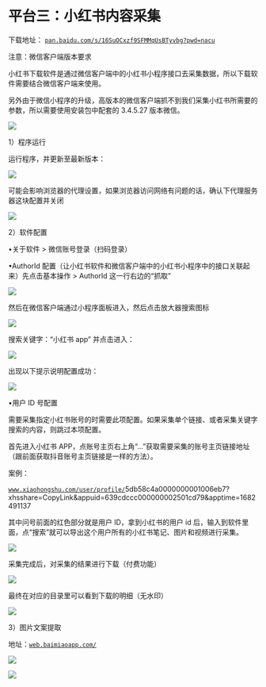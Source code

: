 # 平台三：小红书内容采集

下载地址： [`pan.baidu.com/s/16SuOCxzf9SFMMqUsBTyvbg?pwd=nacu`](https://pan.baidu.com/s/16SuOCxzf9SFMMqUsBTyvbg?pwd=nacu)

注意：微信客户端版本要求

小红书下载软件是通过微信客户端中的小红书小程序接口去采集数据，所以下载软件需要结合微信客户端来使用。

另外由于微信小程序的升级，高版本的微信客户端抓不到我们采集小红书所需要的参数，所以需要使用安装包中配套的 3.4.5.27 版本微信。

![](img/a7dcbfa68d967244733bdbd328c59f06.png)

1）程序运行

运行程序，并更新至最新版本：

![](img/c15cf40f2f5bc68fcdda3f8d2c15090e.png)

可能会影响浏览器的代理设置，如果浏览器访问网络有问题的话，确认下代理服务器这块配置并关闭

![](img/250074508a3db0335ca56fc380cc238a.png)

2）软件配置

•关于软件 > 微信账号登录（扫码登录）

•AuthorId 配置（让小红书软件和微信客户端中的小红书小程序中的接口关联起来）先点击基本操作 > AuthorId 这一行右边的“抓取”

![](img/5f78feedd5c10b5187cf429bd9376f67.png)

然后在微信客户端通过小程序面板进入，然后点击放大器搜索图标

![](img/4699c576b5d7b2e377ec076dbb8caa99.png)

搜索关键字：“小红书 app” 并点击进入：

![](img/9dc72f111258b31d1748985e593af130.png)

出现以下提示说明配置成功：

![](img/2c39d21fe064ccc725d81dd5bcb4bc53.png)

•用户 ID 号配置

需要采集指定小红书账号的时需要此项配置。如果采集单个链接、或者采集关键字搜索的内容，则跳过本项配置。

首先进入小红书 APP，点账号主页右上角“...”获取需要采集的账号主页链接地址（跟前面获取抖音账号主页链接是一样的方法）。

案例：

[`www.xiaohongshu.com/user/profile/`](https://www.xiaohongshu.com/user/profile/)5db58c4a0000000001006eb7?xhsshare=CopyLink&appuid=639cdccc000000002501cd79&apptime=1682491137

其中问号前面的红色部分就是用户 ID，拿到小红书的用户 id 后，输入到软件里面，点“搜索”就可以导出这个用户所有的小红书笔记、图片和视频进行采集。

![](img/006c3f2b174ffe584c4fdf9a920a2021.png)

采集完成后，对采集的结果进行下载（付费功能）

![](img/0271fc4761149f89637067013550332b.png)

最终在对应的目录里可以看到下载的明细（无水印）

![](img/a10a4140556eb412bdfb675faa0b6d4a.png)

3）图片文案提取

地址：[`web.baimiaoapp.com/`](https://web.baimiaoapp.com/)

![](img/6a9a627f3b4e674fe1e0600f50d1f3a5.png)

![](img/48cd64468259b66cdf739684899464c9.png)